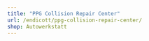 ```yaml
---
title: "PPG Collision Repair Center"
url: /endicott/ppg-collision-repair-center/
shop: Autowerkstatt
---
```

